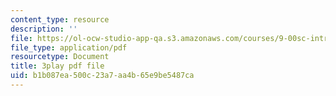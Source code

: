 ```yaml
---
content_type: resource
description: ''
file: https://ol-ocw-studio-app-qa.s3.amazonaws.com/courses/9-00sc-introduction-to-psychology-fall-2011/b1b087ea500c23a7aa4b65e9be5487ca_yBYebcVw8Zk.pdf
file_type: application/pdf
resourcetype: Document
title: 3play pdf file
uid: b1b087ea-500c-23a7-aa4b-65e9be5487ca
---
```


